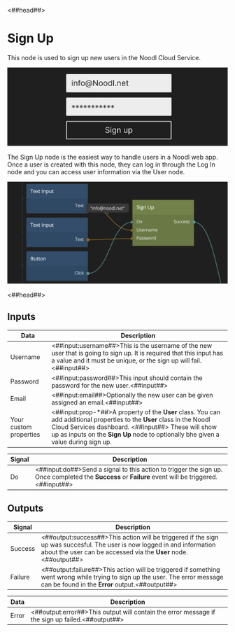 <##head##>

# Sign Up

This node is used to sign up new users in the Noodl Cloud Service.

<div class="ndl-image-with-background l">

![](./sign-up_visual.png)

</div>

The <span class="ndl-node">Sign Up</span> node is the easiest way to handle users in a Noodl web app. Once a user is created with this node, they can log in through the <span class="ndl-node">Log In</span> node and you can access user information via the <span class="ndl-node">User</span> node.

<div class="ndl-image-with-background l">

![](./sign-up_node.png)

</div>

<##head##>

## Inputs

| Data                                                 | Description                                                                                                                                                                                                                                                          |
| ---------------------------------------------------- | -------------------------------------------------------------------------------------------------------------------------------------------------------------------------------------------------------------------------------------------------------------------- |
| <span class="ndl-data">Username</span>               | <##input:username##>This is the username of the new user that is going to sign up. It is required that this input has a value and it must be unique, or the sign up will fail.<##input##>                                                                            |
| <span class="ndl-data">Password</span>               | <##input:password##>This input should contain the password for the new user.<##input##>                                                                                                                                                                              |
| <span class="ndl-data">Email</span>                  | <##input:email##>Optionally the new user can be given assigned an email.<##input##>                                                                                                                                                                                  |
| <span class="ndl-data">Your custom properties</span> | <##input:prop-\*##>A property of the **User** class. You can add additional properties to the **User** class in the Noodl Cloud Services dashboard. <##input##> These will show up as inputs on the **Sign Up** node to optionally bhe given a value during sign up. |

| Signal                             | Description                                                                                                                                          |
| ---------------------------------- | ---------------------------------------------------------------------------------------------------------------------------------------------------- |
| <span class="ndl-signal">Do</span> | <##input:do##>Send a signal to this action to trigger the sign up. Once completed the **Success** or **Failure** event will be triggered.<##input##> |

## Outputs

| Signal                                  | Description                                                                                                                                                                                 |
| --------------------------------------- | ------------------------------------------------------------------------------------------------------------------------------------------------------------------------------------------- |
| <span class="ndl-signal">Success</span> | <##output:success##>This action will be triggered if the sign up was succesful. The user is now logged in and information about the user can be accessed via the **User** node.<##output##> |
| <span class="ndl-signal">Failure</span> | <##output:failure##>This action will be triggered if something went wrong while trying to sign up the user. The error message can be found in the **Error** output.<##output##>             |

| Data                                | Description                                                                                     |
| ----------------------------------- | ----------------------------------------------------------------------------------------------- |
| <span class="ndl-data">Error</span> | <##output:error##>This output will contain the error message if the sign up failed.<##output##> |
